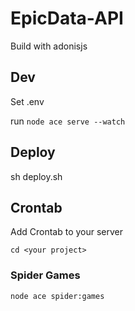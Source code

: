# EpicData-API

Build with adonisjs

## Dev

Set .env

run `node ace serve --watch`

## Deploy

sh deploy.sh

## Crontab

Add Crontab to your server

```shell
cd <your project>
```

### Spider Games

```shell
node ace spider:games
```